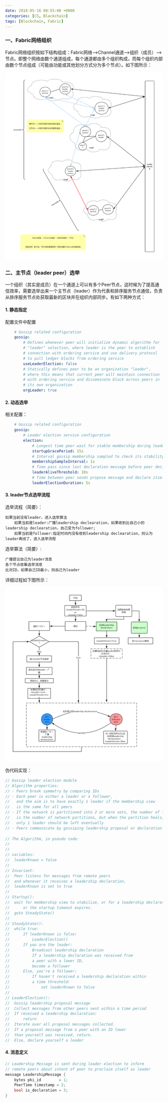 ```yaml
---
date: 2018-05-16 08:55:00 +0800
categories: [CS, Blackchain]
tags: [Blockchain, Fabric]
---
```


### 一、Fabric网络组织
Fabric网络组织按如下结构组成：Fabric网络-->Channel通道-->组织（成员）-->节点。即整个网络由数个通道组成，每个通道都由多个组织构成，而每个组织内部由数个节点组成（可能由功能或其他划分方式分为多个节点）。如下图所示：

![image](/assets/img/blockchain/network.png)

### 二、主节点（leader peer）选举
一个组织（其实是成员）在一个通道上可以有多个Peer节点，这时候为了提高通信效率，需要选举出来一个主节点（leader）作为代表和排序服务节点通信，负责从排序服务节点处获取最新的区块并在组织内部同步。有如下两种方式：
#### 1. 静态指定
配置文件中配置
```yaml
    # Gossip related configuration
    gossip:
        # Defines whenever peer will initialize dynamic algorithm for
        # "leader" selection, where leader is the peer to establish
        # connection with ordering service and use delivery protocol
        # to pull ledger blocks from ordering service
        useLeaderElection: false
        # Statically defines peer to be an organization "leader",
        # where this means that current peer will maintain connection
        # with ordering service and disseminate block across peers in
        # its own organization
        orgLeader: true
```

#### 2. 动态选举
相关配置：
```yaml
    # Gossip related configuration
    gossip:
        # Leader election service configuration
        election:
            # Longest time peer wait for stable membership during leader election startup (unit: second)
            startupGracePeriod: 15s
            # Interval gossip membership sampled to check its stability (unit: second)
            membershipSampleInterval: 1s
            # Time pass since last declaration message before peer decide to go to election (unit: second)
            leaderAliveThreshold: 10s
            # Time between peer sends propose message and declare itself as a leader (sends declaration message) (unit: second)
            leaderElectionDuration: 5s
```

#### 3. leader节点选举流程
选举流程（简要）：
    
    如果当前没有leader，进入选举算法
        如果当前是leader:广播leadership declearation，如果收到比自己小的leadership declearation，自己变为follower;
        如果当前是follower:指定时间内没有收到leadership declearation，则认为leader离线了，进入选举流程

选举算法（简要）:
    
    广播提议自己为leader消息
    各个节点收集选举消息
    比对ID，如果自己ID最小，则自己为leader
详细过程如下图所示：

![image](/assets/img/blockchain/leader_election.png)

伪代码实现：
```go
// Gossip leader election module
// Algorithm properties:
// - Peers break symmetry by comparing IDs
// - Each peer is either a leader or a follower,
//   and the aim is to have exactly 1 leader if the membership view
//   is the same for all peers
// - If the network is partitioned into 2 or more sets, the number of leaders
//   is the number of network partitions, but when the partition heals,
//   only 1 leader should be left eventually
// - Peers communicate by gossiping leadership proposal or declaration messages

// The Algorithm, in pseudo code:
//
//
// variables:
// 	leaderKnown = false
//
// Invariant:
//	Peer listens for messages from remote peers
//	and whenever it receives a leadership declaration,
//	leaderKnown is set to true
//
// Startup():
// 	wait for membership view to stabilize, or for a leadership declaration is received
//      or the startup timeout expires.
//	goto SteadyState()
//
// SteadyState():
// 	while true:
//		If leaderKnown is false:
// 			LeaderElection()
//		If you are the leader:
//			Broadcast leadership declaration
//			If a leadership declaration was received from
// 			a peer with a lower ID,
//			become a follower
//		Else, you're a follower:
//			If haven't received a leadership declaration within
// 			a time threshold:
//				set leaderKnown to false
//
// LeaderElection():
// 	Gossip leadership proposal message
//	Collect messages from other peers sent within a time period
//	If received a leadership declaration:
//		return
//	Iterate over all proposal messages collected.
// 	If a proposal message from a peer with an ID lower
// 	than yourself was received, return.
//	Else, declare yourself a leader

```

#### 4. 消息定义
```go
// Leadership Message is sent during leader election to inform
// remote peers about intent of peer to proclaim itself as leader
message LeadershipMessage {
    bytes pki_id        = 1;
    PeerTime timestamp = 2;
    bool is_declaration = 3;
}
```
